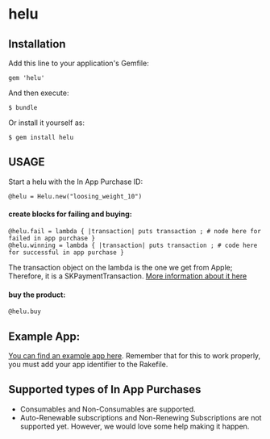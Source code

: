 # helu

## Installation

Add this line to your application's Gemfile:

    gem 'helu'

And then execute:

    $ bundle

Or install it yourself as:

    $ gem install helu

## USAGE

Start a helu with the In App Purchase ID:

    @helu = Helu.new("loosing_weight_10")


#### create blocks for failing and buying: 

    @helu.fail = lambda { |transaction| puts transaction ; # node here for failed in app purchase }
    @helu.winning = lambda { |transaction| puts transaction ; # code here for successful in app purchase }


The transaction object on the lambda is the one we get from Apple; Therefore, it is a SKPaymentTransaction. [More information about it here](http://developer.apple.com/library/ios/#documentation/StoreKit/Reference/SKPaymentTransaction_Class/Reference/Reference.html)



####  buy the product: 

    @helu.buy


## Example App: 

[You can find an example app here](https://github.com/ivanacostarubio/helu-example). Remember that for this to work properly, you must add your app identifier to the Rakefile.
    
    
## Supported types of In App Purchases

+ Consumables and Non-Consumables are supported. 
+ Auto-Renewable subscriptions and Non-Renewing Subscriptions are not supported yet. However, we would love some help making it happen. 
